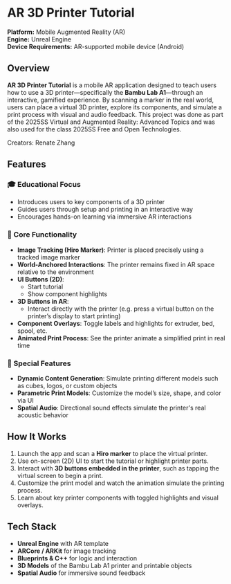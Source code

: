 # AR 3D Printer Tutorial

**Platform:** Mobile Augmented Reality (AR)  
**Engine:** Unreal Engine  
**Device Requirements:** AR-supported mobile device (Android)

## Overview

**AR 3D Printer Tutorial** is a mobile AR application designed to teach users how to use a 3D printer—specifically the **Bambu Lab A1**—through an interactive, gamified experience. By scanning a marker in the real world, users can place a virtual 3D printer, explore its components, and simulate a print process with visual and audio feedback. This project was done as part of the 2025SS Virtual and Augmented Reality: Advanced Topics and was also used for the class 2025SS Free and Open Technologies.

Creators: Renate Zhang

## Features

### 🎓 Educational Focus
- Introduces users to key components of a 3D printer
- Guides users through setup and printing in an interactive way
- Encourages hands-on learning via immersive AR interactions

### 🧩 Core Functionality

- **Image Tracking (Hiro Marker)**: Printer is placed precisely using a tracked image marker
- **World-Anchored Interactions**: The printer remains fixed in AR space relative to the environment
- **UI Buttons (2D)**:
  - Start tutorial
  - Show component highlights
- **3D Buttons in AR**:
  - Interact directly with the printer (e.g. press a virtual button on the printer’s display to start printing)
- **Component Overlays**: Toggle labels and highlights for extruder, bed, spool, etc.
- **Animated Print Process**: See the printer animate a simplified print in real time

### 🌟 Special Features

- **Dynamic Content Generation**: Simulate printing different models such as cubes, logos, or custom objects
- **Parametric Print Models**: Customize the model’s size, shape, and color via UI
- **Spatial Audio**: Directional sound effects simulate the printer's real acoustic behavior

## How It Works

1. Launch the app and scan a **Hiro marker** to place the virtual printer.
2. Use on-screen (2D) UI to start the tutorial or highlight printer parts.
3. Interact with **3D buttons embedded in the printer**, such as tapping the virtual screen to begin a print.
4. Customize the print model and watch the animation simulate the printing process.
5. Learn about key printer components with toggled highlights and visual overlays.

## Tech Stack

- **Unreal Engine** with AR template
- **ARCore / ARKit** for image tracking
- **Blueprints & C++** for logic and interaction
- **3D Models** of the Bambu Lab A1 printer and printable objects
- **Spatial Audio** for immersive sound feedback


